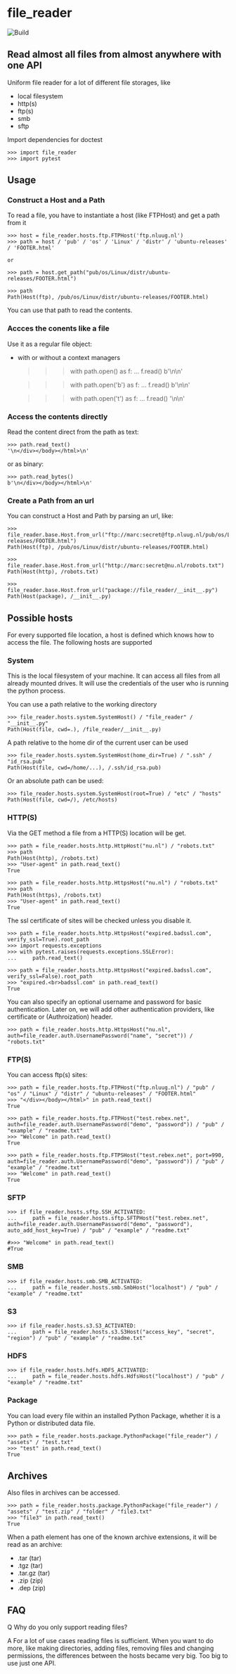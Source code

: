 # file_reader

![Build](https://github.com/mrijken/file_reader/workflows/CI/badge.svg)

## Read almost all files from almost anywhere with one API

Uniform file reader for a lot of different file storages, like

- local filesystem
- http(s)
- ftp(s)
- smb
- sftp

Import dependencies for doctest

    >>> import file_reader
    >>> import pytest

## Usage

### Construct a Host and a Path

To read a file, you have to instantiate a host (like FTPHost) and get a path from it

    >>> host = file_reader.hosts.ftp.FTPHost('ftp.nluug.nl')
    >>> path = host / 'pub' / 'os' / 'Linux' / 'distr' / 'ubuntu-releases' / 'FOOTER.html'
    
    or

    >>> path = host.get_path("pub/os/Linux/distr/ubuntu-releases/FOOTER.html")

    >>> path
    Path(Host(ftp), /pub/os/Linux/distr/ubuntu-releases/FOOTER.html)

You can use that path to read the contents.


### Accces the conents like a file

Use it as a regular file object:

- with or without a context managers

    >>> with path.open() as f:
    ...     f.read()
    b'\n</div></body></html>\n'

    >>> with path.open('b') as f:
    ...     f.read()
    b'\n</div></body></html>\n'

    >>> with path.open('t') as f:
    ...     f.read()
    '\n</div></body></html>\n'

### Access the contents directly

Read the content direct from the path as text:

    >>> path.read_text()
    '\n</div></body></html>\n'

or as binary:

    >>> path.read_bytes()
    b'\n</div></body></html>\n'

### Create a Path from an url

You can construct a Host and Path by parsing an url, like:

    >>> file_reader.base.Host.from_url("ftp://marc:secret@ftp.nluug.nl/pub/os/Linux/distr/ubuntu-releases/FOOTER.html")
    Path(Host(ftp), /pub/os/Linux/distr/ubuntu-releases/FOOTER.html)

    >>> file_reader.base.Host.from_url("http://marc:secret@nu.nl/robots.txt")
    Path(Host(http), /robots.txt)

    >>> file_reader.base.Host.from_url("package://file_reader/__init__.py")
    Path(Host(package), /__init__.py)

## Possible hosts

For every supported file location, a host is defined which knows how to access the file. The following
hosts are supported

### System

This is the local filesystem of your machine. It can access all files from all already mounted drives.
It will use the credentials of the user who is running the python process.

You can use a path relative to the working directory

    >>> file_reader.hosts.system.SystemHost() / "file_reader" / "__init__.py"
    Path(Host(file, cwd=.), /file_reader/__init__.py)

A path relative to the home dir of the current user can be used

    >>> file_reader.hosts.system.SystemHost(home_dir=True) / ".ssh" / "id_rsa.pub"
    Path(Host(file, cwd=/home/...), /.ssh/id_rsa.pub)

Or an absolute path can be used:

    >>> file_reader.hosts.system.SystemHost(root=True) / "etc" / "hosts"
    Path(Host(file, cwd=/), /etc/hosts)


### HTTP(S)

Via the GET method a file from a HTTP(S) location will be get.

    >>> path = file_reader.hosts.http.HttpHost("nu.nl") / "robots.txt"
    >>> path
    Path(Host(http), /robots.txt)
    >>> "User-agent" in path.read_text()
    True

    >>> path = file_reader.hosts.http.HttpsHost("nu.nl") / "robots.txt"
    >>> path
    Path(Host(https), /robots.txt)
    >>> "User-agent" in path.read_text()
    True

The ssl certificate of sites will be checked unless you disable it.

    >>> path = file_reader.hosts.http.HttpsHost("expired.badssl.com", verify_ssl=True).root_path
    >>> import requests.exceptions
    >>> with pytest.raises(requests.exceptions.SSLError):
    ...     path.read_text()

    >>> path = file_reader.hosts.http.HttpsHost("expired.badssl.com", verify_ssl=False).root_path
    >>> "expired.<br>badssl.com" in path.read_text()
    True

You can also specify an optional username and password for basic authentication.
Later on, we will add other authentication providers, like certificate or (Authroization) header.

    >>> path = file_reader.hosts.http.HttpsHost("nu.nl", auth=file_reader.auth.UsernamePassword("name", "secret")) / "robots.txt"


### FTP(S)

You can access ftp(s) sites:

    >>> path = file_reader.hosts.ftp.FTPHost("ftp.nluug.nl") / "pub" / "os" / "Linux" / "distr" / "ubuntu-releases" / "FOOTER.html"
    >>> "</div></body></html>" in path.read_text()
    True

    >>> path = file_reader.hosts.ftp.FTPHost("test.rebex.net", auth=file_reader.auth.UsernamePassword("demo", "password")) / "pub" / "example" / "readme.txt"
    >>> "Welcome" in path.read_text()
    True

    >>> path = file_reader.hosts.ftp.FTPSHost("test.rebex.net", port=990, auth=file_reader.auth.UsernamePassword("demo", "password")) / "pub" / "example" / "readme.txt"
    >>> "Welcome" in path.read_text()
    True


### SFTP

    >>> if file_reader.hosts.sftp.SSH_ACTIVATED:
    ...     path = file_reader.hosts.sftp.SFTPHost("test.rebex.net", auth=file_reader.auth.UsernamePassword("demo", "password"), auto_add_host_key=True) / "pub" / "example" / "readme.txt"

    #>>> "Welcome" in path.read_text()
    #True


### SMB
    >>> if file_reader.hosts.smb.SMB_ACTIVATED:
    ...     path = file_reader.hosts.smb.SmbHost("localhost") / "pub" / "example" / "readme.txt"

### S3

    >>> if file_reader.hosts.s3.S3_ACTIVATED:
    ...     path = file_reader.hosts.s3.S3Host("access_key", "secret", "region") / "pub" / "example" / "readme.txt"


### HDFS

    >>> if file_reader.hosts.hdfs.HDFS_ACTIVATED:
    ...     path = file_reader.hosts.hdfs.HdfsHost("localhost") / "pub" / "example" / "readme.txt"


### Package

You can load every file within an installed Python Package, whether it is a Python or distributed data file.

    >>> path = file_reader.hosts.package.PythonPackage("file_reader") / "assets" / "test.txt"
    >>> "test" in path.read_text()
    True

## Archives

Also files in archives can be accessed.

    >>> path = file_reader.hosts.package.PythonPackage("file_reader") / "assets" / "test.zip" / "folder" / "file3.txt"
    >>> "file3" in path.read_text()
    True
    
When a path element has one of the known archive extensions, it will be read as an archive:

- .tar (tar)
- .tgz (tar)
- .tar.gz (tar)
- .zip (zip)
- .dep (zip)


## FAQ

Q Why do you only support reading files?

A For a lot of use cases reading files is sufficient. When you want to do more, like making directories, adding files,
removing files and changing permissions, the differences between the hosts became very big. Too big to use just
one API.
